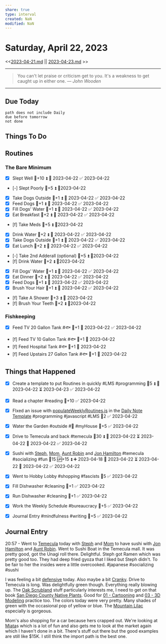 ```yaml
---
share: true
type: interval
created: NaN 
modified: NaN
---
```

# Saturday, April 22, 2023
<<[2023-04-21.md](./2023-04-21.md) || [2023-04-23.md](./2023-04-23.md) >>

---

> You can't let praise or criticism get to you. It's a weakness to get caught up in either one.
> — <cite>John Wooden</cite>

---
## Due Today
```tasks
path does not include Daily
due before tomorrow
not done
```

## Things To Do









## Routines

### The Bare Minimum
- [x] Slept Well 🥄+10 ⏫ 📅 2023-04-22 ✅ 2023-04-22
- [-] Slept Poorly 🥄+5 ⏫ 📆2023-04-22
- [x] Take Dogs Outside  🥄+1 ⏫ 📅 2023-04-22 ✅ 2023-04-22
- [x] Feed Dogs 🥄+1 ⏫ 📅 2023-04-22 ✅ 2023-04-22
- [x] Fill Dogs' Water 🥄+1 ⏫ 📅 2023-04-22 ✅ 2023-04-22
- [x] Eat Breakfast 🥄+2 ⏫ 📅 2023-04-22 ✅ 2023-04-22
- [f] Take Meds  🥄+5 ⏫ 📆2023-04-22
- [x] Drink Water  🥄+2 ⏫ 📅 2023-04-22 ✅ 2023-04-22
- [x] Take Dogs Outside  🥄+1 ⏫ 📅 2023-04-22 ✅ 2023-04-22
- [x] Eat Lunch 🥄+2 ⏫ 📅 2023-04-22 ✅ 2023-04-22
- [-] Take 2nd Adderall (optional) 🥄+5 ⏫ 📆2023-04-22
- [f] Drink Water 🥄+2 ⏫ 📆2023-04-22
- [x] Fill Dogs' Water 🥄+1 ⏫ 📅 2023-04-22 ✅ 2023-04-22
- [x] Eat Dinner 🥄+2 ⏫ 📅 2023-04-22 ✅ 2023-04-22
- [x] Feed Dogs 🥄+1 ⏫ 📅 2023-04-22 ✅ 2023-04-22
- [x] Brush Your Hair 🥄+1 ⏫ 📅 2023-04-22 ✅ 2023-04-22
- [f] Take A Shower 🥄+3 ⏫ 📅 2023-04-22
- [f] Brush Your Teeth 🥄+2 ⏫ 📆2023-04-22


### Fishkeeping
- [x] Feed TV 20 Gallon Tank #🐟 🥄+1 📅 2023-04-22 ✅ 2023-04-22
- [f] Feed TV 10 Gallon Tank #🐟 🥄+1 📅 2023-04-22
- [f] Feed Hospital Tank #🐟 🥄+1 📅 2023-04-22
- [f] Feed Upstairs 27 Gallon Tank #🐟 🥄+1 📅 2023-04-22





## Things that Happened
- [x] Create a template to put Routines in quickly #LMS #programming 🥄5 ⏫ 🛫 2023-04-22 ⏳ 2023-04-23 ✅ 2023-04-22
- [x] Read a chapter #reading 🥄+10 ✅ 2023-04-22
- [x] FIxed an issue with [populateWeeklyRoutines.js](populateWeeklyRoutines.js.md) in the [Daily Note Template](Daily%20Note%20Template.md) #programming #javascript #LMS 🥄2 ✅ 2023-04-22

- [x] Water the Garden #outside #🌱 #myHouse 🥄+5 ✅ 2023-04-22
- [x] Drive to Temecula and back #temecula 🥄30 ⏫ 🛫 2023-04-22 ⏳ 2023-04-22 📅 2023-04-22 ✅ 2023-04-22
- [x] Sushi with [Steph](../../03%20-%20Belonging%20%F0%9F%91%AA/01%20-%20The%20Clan/Stephanie%20Fear.md), [Mom](../../03%20-%20Belonging%20%F0%9F%91%AA/01%20-%20The%20Clan/Tara%20Lindhardt.md), [Aunt Robin](../../03%20-%20Belonging%20%F0%9F%91%AA/01%20-%20The%20Clan/Robin%20Hamilton.md) and [Jon Hamilton](../../03%20-%20Belonging%20%F0%9F%91%AA/01%20-%20The%20Clan/Jon%20Hamilton.md) #temecula #socializing #fun 🥄15 🆙+15 ⏫ ➕ 2023-04-18 🛫 2023-04-22 ⏳ 2023-04-22 📅 2023-04-22 ✅ 2023-04-22
- [x] Went to Hobby Lobby #shopping #fascists 🥄5 ✅ 2023-04-22
- [x] Fill Dishwasher #cleaning 🥄+1 ✅ 2023-04-22
- [x] Run Dishwasher #cleaning 🥄+1 ✅ 2023-04-22
- [x] Work the Weekly Schedule #bureaucracy 🥄+5 ✅ 2023-04-22
- [x] Journal Entry #mindfulness #writing 🥄+5 ✅ 2023-04-22

## Journal Entry

20:57 - Went to [Temecula](Temecula.md) today with [Steph](../../03%20-%20Belonging%20%F0%9F%91%AA/01%20-%20The%20Clan/Stephanie%20Fear.md) and [Mom](../../03%20-%20Belonging%20%F0%9F%91%AA/01%20-%20The%20Clan/Tara%20Lindhardt.md) to have sushi with [Jon Hamilton](../../03%20-%20Belonging%20%F0%9F%91%AA/01%20-%20The%20Clan/Jon%20Hamilton.md) and [Aunt Robin](../../03%20-%20Belonging%20%F0%9F%91%AA/01%20-%20The%20Clan/Robin%20Hamilton.md). Went to Sushi Boat in the Temecula mall. It was pretty good, got the Unagi roll there. Delightful. Steph got Ramen which was pretty good too. They had deep fried gyoza that I liked but Steph didn't. To be fair to her the insides were a little overcooked. #japanese #socializing #sushi

I was feeling a bit [defensive](defensive.md) today. Also maybe a bit [Cranky](Cranky.md). Drive to Temecula is long. Was delightfully green though. Everything really blowing up. The [Oak Scrubland](Oak%20Scrubland.md) stuff particularly interests me, I need to get on that book [San Diego County Native Plants](../../04%20-%20Recreation%20%F0%9F%8E%8A/05%20-%20Reading%20%F0%9F%93%96/San%20Diego%20County%20Native%20Plants%20-%20James%20Lightner.md). Good for [01 - Cartooning](01%20-%20Cartooning.md) and [03 - 3D Modeling](03%20-%203D%20Modeling.md) practice too. The colors today were very pretty. Many shades of green with the occasional pop of yellow or blue. The [Mountain Lilac](Mountain%20Lilac.md) especially is gorgeous.

Mom's also shopping for a car because hers crapped out. We're looking at [Miata](Miata.md)s which is a lot of fun and also gets me to look at the market again which I haven't done in a bit. There's stuff out there but the good examples are still like $15K. I still think the import path is the best one.
